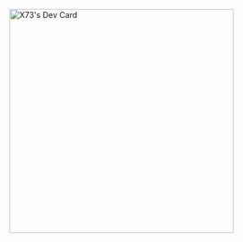 <a href="https://app.daily.dev/X73"><img src="https://api.daily.dev/devcards/e3e31e008d9a44388d81796efc10b3de.png?r=vki" width="400" alt="X73's Dev Card"/></a>

<!--
**XST73/XST73** is a ✨ _special_ ✨ repository because its `README.md` (this file) appears on your GitHub profile.

Here are some ideas to get you started:

- 🔭 I’m currently working on ...
- 🌱 I’m currently learning ...
- 👯 I’m looking to collaborate on ...
- 🤔 I’m looking for help with ...
- 💬 Ask me about ...
- 📫 How to reach me: ...
- 😄 Pronouns: ...
- ⚡ Fun fact: ...
-->
